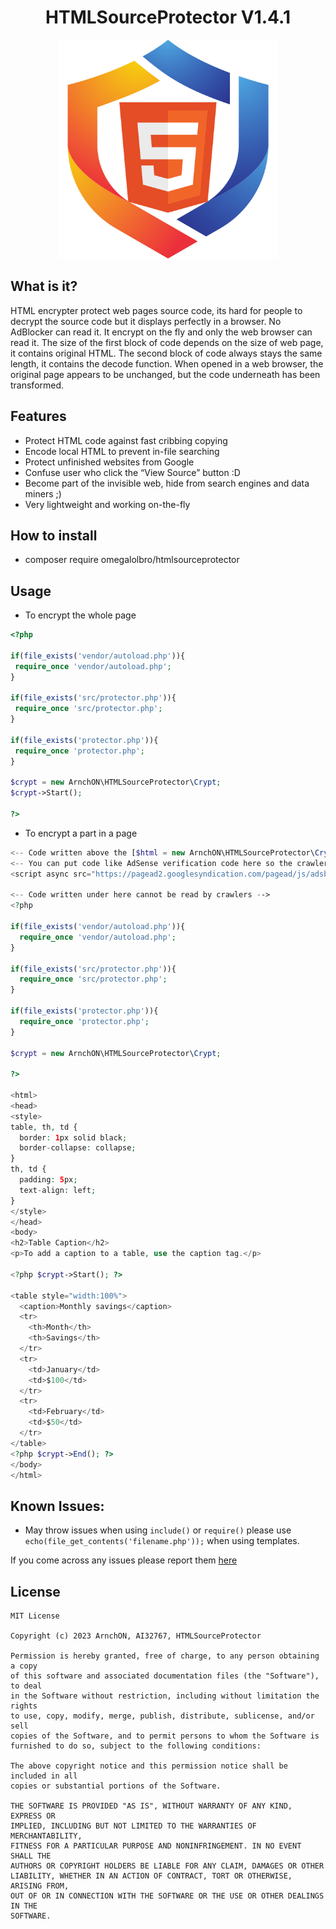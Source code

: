 <h1 style="text-align:center;">HTMLSourceProtector V1.4.1</h1>
<p align="center">
  <img src="assets/logo.png?raw=true" width="350" title="HTMLSourceProtector">
</p>

## What is it?
HTML encrypter protect web pages source code, its hard for people to decrypt the source code but it displays perfectly in a browser. No AdBlocker can read it. It encrypt on the fly and only the web browser can read it. 
The size of the first block of code depends on the size of web page, it contains original HTML. The second block of code always stays the same length, it contains the decode function. When opened in a web browser, the original page appears to be unchanged, but the code underneath has been transformed.

## Features
 - Protect HTML code against fast cribbing copying
 - Encode local HTML to prevent in-file searching
 - Protect unfinished websites from Google
 - Confuse user who click the “View Source” button :D
 - Become part of the invisible web, hide from search engines and data miners ;)
 - Very lightweight and working on-the-fly
 
## How to install
 - composer require omegalolbro/htmlsourceprotector
## Usage
 - To encrypt the whole page
 ```php
<?php

if(file_exists('vendor/autoload.php')){
  require_once 'vendor/autoload.php';
}

if(file_exists('src/protector.php')){
  require_once 'src/protector.php';
}

if(file_exists('protector.php')){
  require_once 'protector.php';
}

$crypt = new ArnchON\HTMLSourceProtector\Crypt;
$crypt->Start();

?>
```
- To encrypt a part in a page
```php
<-- Code written above the [$html = new ArnchON\HTMLSourceProtector\Crypt;] line of code will not be encrypted-->
<-- You can put code like AdSense verification code here so the crawlers can read it -->
<script async src="https://pagead2.googlesyndication.com/pagead/js/adsbygoogle.js?client=ca-pub-0000000000000000" crossorigin="anonymous"></script>

<-- Code written under here cannot be read by crawlers -->
<?php

if(file_exists('vendor/autoload.php')){
  require_once 'vendor/autoload.php';
}

if(file_exists('src/protector.php')){
  require_once 'src/protector.php';
}

if(file_exists('protector.php')){
  require_once 'protector.php';
}

$crypt = new ArnchON\HTMLSourceProtector\Crypt;

?>

<html>
<head>
<style>
table, th, td {
  border: 1px solid black;
  border-collapse: collapse;
}
th, td {
  padding: 5px;
  text-align: left;
}
</style>
</head>
<body>
<h2>Table Caption</h2>
<p>To add a caption to a table, use the caption tag.</p>

<?php $crypt->Start(); ?>

<table style="width:100%">
  <caption>Monthly savings</caption>
  <tr>
    <th>Month</th>
    <th>Savings</th>
  </tr>
  <tr>
    <td>January</td>
    <td>$100</td>
  </tr>
  <tr>
    <td>February</td>
    <td>$50</td>
  </tr>
</table>
<?php $crypt->End(); ?>
</body>
</html>
```

## Known Issues:
* May throw issues when using ```include()``` or ```require()``` please use ```echo(file_get_contents('filename.php'));``` when using templates.

If you come across any issues please report them [here](https://github.com/Arnch7/HTMLSourceProtector/issues)

## License
```
MIT License

Copyright (c) 2023 ArnchON, AI32767, HTMLSourceProtector

Permission is hereby granted, free of charge, to any person obtaining a copy
of this software and associated documentation files (the "Software"), to deal
in the Software without restriction, including without limitation the rights
to use, copy, modify, merge, publish, distribute, sublicense, and/or sell
copies of the Software, and to permit persons to whom the Software is
furnished to do so, subject to the following conditions:

The above copyright notice and this permission notice shall be included in all
copies or substantial portions of the Software.

THE SOFTWARE IS PROVIDED "AS IS", WITHOUT WARRANTY OF ANY KIND, EXPRESS OR
IMPLIED, INCLUDING BUT NOT LIMITED TO THE WARRANTIES OF MERCHANTABILITY,
FITNESS FOR A PARTICULAR PURPOSE AND NONINFRINGEMENT. IN NO EVENT SHALL THE
AUTHORS OR COPYRIGHT HOLDERS BE LIABLE FOR ANY CLAIM, DAMAGES OR OTHER
LIABILITY, WHETHER IN AN ACTION OF CONTRACT, TORT OR OTHERWISE, ARISING FROM,
OUT OF OR IN CONNECTION WITH THE SOFTWARE OR THE USE OR OTHER DEALINGS IN THE
SOFTWARE.

```
